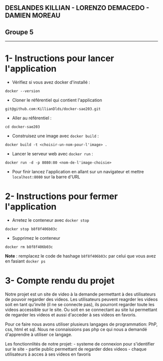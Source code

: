 ## DESLANDES KILLIAN - LORENZO DEMACEDO - DAMIEN MOREAU
## Groupe 5

------------------------------------------------------

# 1- Instructions pour lancer l'application

- Vérifiez si vous avez docker d'installé :
```shell
docker --version
```

- Cloner le référentiel qui contient l'application
```shell
git@github.com:KillianDlds/docker-sae203.git
```

- Aller au référentiel :
```shell
cd docker-sae203
```

- Construisez une image avec ```docker build``` : 
```shell
docker build -t <choisir-un-nom-pour-l'image> .
```

- Lancer le serveur web avec ```docker run``` :
```shell
docker run -d -p 8080:80 <nom-de-l'image-choisie>
```

- Pour finir lancez l'application en allant sur un navigateur et mettre ```localhost:8080``` sur la barre d'URL

# 2- Instructions pour fermer l'application

- Arretez le conteneur avec ```docker stop```
```shell
docker stop b8f8f406b03c
```

- Supprimez le conteneur 
```shell
docker rm b8f8f406b03c
```

**Note** : remplacez le code de hashage ```b8f8f406b03c``` par celui que vous avez en fasiant ```docker ps```


# 3- Compte rendu du projet 

Notre projet est un site de video à la demande permettant à des utilisateurs de pouvoir regarder des videos. Les utilisateurs peuvent reagrder les videos soit en tant qu'invité (il ne se connecte pas), ils pourront regarder toute les videos accessible sur le site. Ou soit en se connectant au site lui permettant de regarder les videos et aussi d'acceder à ses videos en favoris.

Pour ce faire nous avons utiliser plusieurs langages de programmation: PhP, css, html et sql.
Nous ne connaissions pas php ce qui nous a demandé d'apprendre à utiliser ce langage.

Les fonctionnlités de notre projet:
    - systeme de connexion pour s'identifier sur le site
    - partie public permettant de regarder ddes videos
    - chaque utilisateurs à acces à ses videos en favoris 
